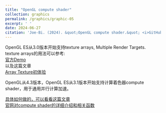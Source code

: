 ```yaml
---
title: "OpenGL compute shader"
collection: graphics
permalink: /graphics/graphic-05
excerpt: ' '
date: 2024-06-27
citation: 'Joe-Bi. (2024). &quot;OpenGL compute shader.&quot; <i>GitHub Joe-Bi of Bugs</i>'
---
```

   
OpenGL ES从3.0版本开始支持texture arrays, Multiple Render Targets.  
texture arrays的用法可以参考:  
[官方Demo](https://www.khronos.org/opengl/wiki/Example/Texture_Array_Creation)  
以及这篇文章  
[Array Texture初体验](https://www.cnblogs.com/psklf/p/5713791.html)
<br />
   
OpenGL从4.3版本，OpenGL ES从3.1版本开始支持计算着色器compute shader，用于通用并行计算加速。  

[具体如何做的，可以看看这篇文章](https://www.cnblogs.com/chen9510/p/12000320.html)
<br />
[官网对compute shader的详细介绍和相关函数](https://www.khronos.org/opengl/wiki/Compute_Shader)










